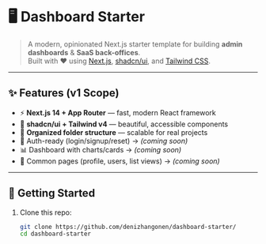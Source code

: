 # 🖥️ Dashboard Starter

> A modern, opinionated Next.js starter template for building **admin dashboards** & **SaaS back-offices**.  
> Built with ❤️ using [Next.js](https://nextjs.org/), [shadcn/ui](https://ui.shadcn.com/), and [Tailwind CSS](https://tailwindcss.com/).

---

## ✨ Features (v1 Scope)

- ⚡ **Next.js 14 + App Router** — fast, modern React framework
- 🎨 **shadcn/ui + Tailwind v4** — beautiful, accessible components
- 📂 **Organized folder structure** — scalable for real projects
- 🔐 Auth-ready (login/signup/reset) → _(coming soon)_
- 📊 Dashboard with charts/cards → _(coming soon)_
- 📑 Common pages (profile, users, list views) → _(coming soon)_

---

## 🚀 Getting Started

1. Clone this repo:
   ```bash
   git clone https://github.com/denizhangonen/dashboard-starter/
   cd dashboard-starter
   ```

